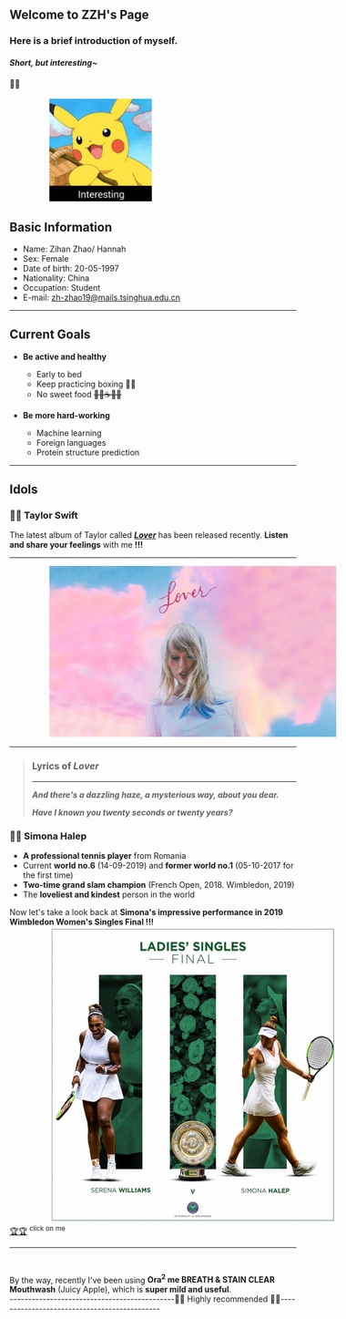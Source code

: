 ## Welcome to ZZH's Page

### Here is a brief introduction of myself.  
#### *Short, but interesting~*
#### 🌈🌈 

<img src="images/interesting.jpg" height="180" style="margin-left:5em">

## Basic Information
 * Name:  Zihan Zhao/ Hannah
 * Sex:  Female
 * Date of birth:  20-05-1997
 * Nationality:  China
 * Occupation:  Student
 * E-mail:  zh-zhao19@mails.tsinghua.edu.cn
 
---

## Current Goals
 * **Be active and healthy**
   * Early to bed
   * Keep practicing boxing 🥊🥊
   * No sweet food ~~🍬🍦☕️🍰🍹~~
   
 * **Be more hard-working**
   * Machine learning
   * Foreign languages
   * Protein structure prediction
   
---

## Idols
### 🦋🦋 Taylor Swift
The latest album of Taylor called [***Lover***](https://music.163.com/#/album?id=80752440)  has been released recently. **Listen and share your feelings** with me **!!!**

---

<img src="images/lover11.jpg" height="300" style="margin-left:5em">

---

>### Lyrics of ***Lover***   
>---  
>***And there's a dazzling haze, a mysterious way, about you dear.***    
>  
>***Have I known you twenty seconds or twenty years?***  


### 🎾🎾 Simona Halep

 * **A professional tennis player** from Romania
 * Current **world no.6** (14-09-2019) and **former world no.1** (05-10-2017 for the first time)
 * **Two-time grand slam champion** (French Open, 2018. Wimbledon, 2019)
 * The **loveliest and kindest** person in the world
 
Now let's take a look back at **Simona's impressive performance in 2019 Wimbledon Women's Singles Final !!!**  
<img src="images/final.jpg" height="520" style="margin-left:5em">  [🏆🏆](https://www.iqiyi.com/v_19rs1nsfek.html#curid=3352211600_226792c87abe7d92eaf9d85a997c3fd8) <sup>click on me</sup>

---

<img src="images/white.png" height="4" style="margin-left:5em"> 

By the way, recently I've been using **Ora<sup>2</sup> me BREATH & STAIN CLEAR Mouthwash** (Juicy Apple), which is **super mild and useful**.   
---------------------------------------------🌺🌺  Highly recommended  🌺🌺---------------------------------------------
